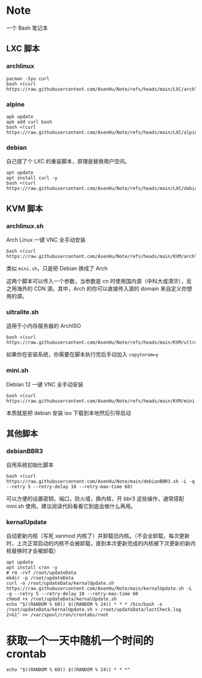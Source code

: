 # Note
一个 Bash 笔记本

## LXC 脚本

### archlinux

```shell
pacman -Syu curl
bash <(curl https://raw.githubusercontent.com/AsenHu/Note/refs/heads/main/LXC/archlinux.sh)
```

### alpine

```shell
apk update
apk add curl bash
bash <(curl https://raw.githubusercontent.com/AsenHu/Note/refs/heads/main/LXC/alpine.sh)
```

### debian

自己搓了个 LXC 的重装脚本，原理是替换用户空间。

```shell
apt update
apt install curl -y
bash <(curl https://raw.githubusercontent.com/AsenHu/Note/refs/heads/main/LXC/debian.sh)
```

## KVM 脚本

### archlinux.sh

Arch Linux 一键 VNC 全手动安装

```shell
bash <(curl https://raw.githubusercontent.com/AsenHu/Note/refs/heads/main/KVM/archlinux.sh)
```

类似 `mini.sh`，只是把 Debian 换成了 Arch

这两个脚本可以传入一个参数，当参数是 cn 时使用国内源（中科大或清华），反之用海外的 CDN 源。其中，Arch 的你可以直接传入源的 domain 来自定义你想用的源。

### ultralite.sh

适用于小内存服务器的 ArchISO

```shell
bash <(curl https://raw.githubusercontent.com/AsenHu/Note/refs/heads/main/KVM/ultralite.sh)
```

如果你在安装系统，你需要在脚本执行完后手动加入 `copytoram=y`

### mini.sh

Debian 12 一键 VNC 全手动安装

```shell
bash <(curl https://raw.githubusercontent.com/AsenHu/Note/refs/heads/main/KVM/mini.sh)
```

本质就是把 debian 安装 iso 下载到本地然后引导启动

## 其他脚本

### debianBBR3

自用系统初始化脚本

```shell
bash <(curl https://raw.githubusercontent.com/AsenHu/Note/main/debianBBR3.sh -L -q --retry 5 --retry-delay 10 --retry-max-time 60)
```

可以方便的设置密钥，端口，防火墙，换内核，开 bbr3 这些操作，通常搭配 mini.sh 使用。建议阅读代码看看它到底会做什么再用。

### kernalUpdate

自动更新内核（写死 xanmod 内核了）并卸载旧内核。（不会全卸载，每次更新时，上次正常启动的内核不会被卸载，直到本次更新完成的内核被下次更新的新内核替换时才会被卸载）

```shell
apt update
apt install cron -y
# rm -rvf /root/updateData
mkdir -p /root/updateData
curl -o /root/updateData/kernalUpdate.sh https://raw.githubusercontent.com/AsenHu/Note/main/kernalUpdate.sh -L -q --retry 5 --retry-delay 10 --retry-max-time 60
chmod +x /root/updateData/kernalUpdate.sh
echo "$((RANDOM % 60)) $((RANDOM % 24)) * * * /bin/bash -x /root/updateData/kernalUpdate.sh > /root/updateData/lastCheck.log 2>&1" >> /var/spool/cron/crontabs/root
```

# 获取一个一天中随机一个时间的 crontab

```
echo "$((RANDOM % 60)) $((RANDOM % 24)) * * *"
```
